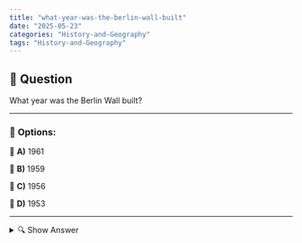 ```yaml
---
title: "what-year-was-the-berlin-wall-built"
date: "2025-05-23"
categories: "History-and-Geography"
tags: "History-and-Geography"
---
```


## 📌 **Question**

What year was the Berlin Wall built?



---

### 📝 **Options:**

🔘 **A)** 1961

🔘 **B)** 1959

🔘 **C)** 1956

🔘 **D)** 1953

---

<details>
  <summary>🔍 Show Answer</summary>

  <p>
💡  <b>Correct Answer:</b>  a
  </p>
  <p>
    📖<b>Explanation:</b>
    
  </p>
</details>
